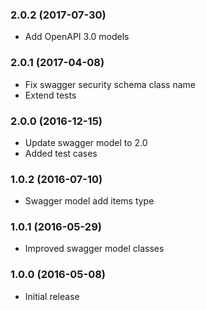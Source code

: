 
### 2.0.2 (2017-07-30)

* Add OpenAPI 3.0 models

### 2.0.1 (2017-04-08)

* Fix swagger security schema class name
* Extend tests

### 2.0.0 (2016-12-15)

* Update swagger model to 2.0
* Added test cases

### 1.0.2 (2016-07-10)

* Swagger model add items type

### 1.0.1 (2016-05-29)

* Improved swagger model classes

### 1.0.0 (2016-05-08)

* Initial release
